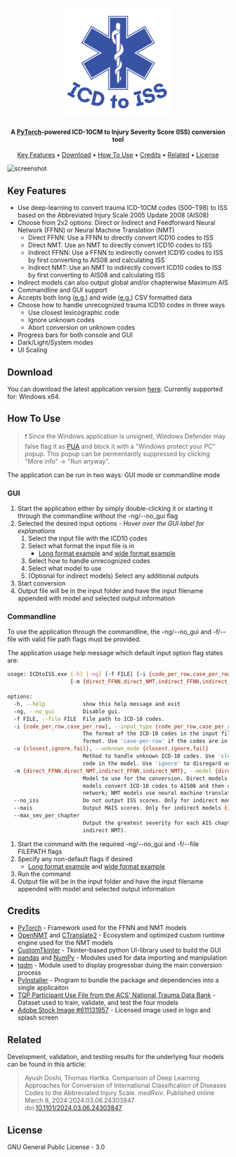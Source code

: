 
<h1 align="center">
  <img src="https://raw.githubusercontent.com/AyushDoshi/ICDtoISS/master/img/ICDtoISS_logo.png" alt="ICDtoISS" width="250"></a>
</h1>
<h4 align="center">A <a href="http://https://pytorch.org" target="_blank">PyTorch</a>-powered ICD-10CM to Injury Severity Score (ISS) conversion tool</h4>

<p align="center">
  <a href="#key-features">Key Features</a> •
  <a href="#download">Download</a> •
  <a href="#how-to-use">How To Use</a> •
  <a href="#credits">Credits</a> •
  <a href="#related">Related</a> •
  <a href="#license">License</a>
</p>

![screenshot](img/ICDtoISS_readme_gif.gif)

## Key Features
* Use deep-learning to convert trauma ICD-10CM codes (S00–T98) to ISS based on the Abbreviated Injury Scale 2005 Update 2008 (AIS08)
* Choose from 2x2 options: Direct or Indirect and Feedforward Neural Network (FFNN) or Neural Machine Translation (NMT) 
  - Direct FFNN: Use a FFNN to directly convert ICD10 codes to ISS
  - Direct NMT: Use an NMT to directly convert ICD10 codes to ISS
  - Indirect FFNN: Use a FFNN to indirectly convert ICD10 codes to ISS by first converting to AIS08 and calculating ISS
  - Indirect NMT: Use an NMT to indirectly convert ICD10 codes to ISS by first converting to AIS08 and calculating ISS
* Indirect models can also output global and/or chapterwise Maximum AIS 
* Commandline and GUI support
* Accepts both long ([e.g.](example_data/long_format_sample_16_codes.csv)) and wide ([e.g.](example_data/wide_format_sample_16_codes.csv)) CSV formatted data
* Choose how to handle unrecognized trauma ICD10 codes in three ways
  - Use closest lexicographic code
  - Ignore unknown codes
  - Abort conversion on unknown codes
* Progress bars for both console and GUI
* Dark/Light/System modes
* UI Scaling

## Download
You can download the latest application version [here](https://github.com/AyushDoshi/ICDtoISS/releases). Currently supported for: Windows x64.

## How To Use
> :heavy_exclamation_mark: Since the Windows application is unsigned, Windows Defender may false flag it as [PUA](https://learn.microsoft.com/en-us/microsoft-365/security/defender-endpoint/detect-block-potentially-unwanted-apps-microsoft-defender-antivirus) and block it with a "Windows protect your PC" popup. This popup can be permentantly suppressed by clicking "More info" -> "Run anyway".

The application can be run in two ways: GUI mode or commandline mode

### GUI 
1. Start the application either by simply double-clicking it or starting it through the commandline without the -ng/--no_gui flag
2. Selected the desired input options - *Hover over the GUI label for explanations*
   1. Select the input file with the ICD10 codes
   2. Select what format the input file is in
      - [Long format example](example_data/long_format_sample_16_codes.csv) and [wide format example](example_data/wide_format_sample_16_codes.csv)
   3. Select how to handle unrecognized codes
   4. Select what model to use
   5. (Optional for indirect models) Select any additional outputs
3. Start conversion
4. Output file will be in the input folder and have the input filename appended with model and selected output information

### Commandline
To use the application through the commandline, the -ng/--no_gui and -f/--file with valid file path flags must be provided.

The application usage help message which default input option flag states are: 
```bash
usage: ICDtoISS.exe [-h] [-ng] [-f FILE] [-i {code_per_row,case_per_row}] [-u {closest,ignore,fail}]
                    [-m {direct_FFNN,direct_NMT,indirect_FFNN,indirect_NMT}] [--no_iss] [--mais] [--max_sev_per_chapter]

options:
  -h, --help            show this help message and exit
  -ng, --no_gui         Disable gui.
  -f FILE, --file FILE  File path to ICD-10 codes.
  -i {code_per_row,case_per_row}, --input_type {code_per_row,case_per_row}
                        The format of the ICD-10 codes in the input file. Use 'code-per-row' if the codes are in long
                        format. Use 'case-per-row' if the codes are in wide format.
  -u {closest,ignore,fail}, --unknown_mode {closest,ignore,fail}
                        Method to handle unknown ICD-10 codes. Use 'closest' to replace with the closest lexicographic
                        code in the model. Use 'ignore' to disregard unknown codes. Use 'fail' to abort prediction.
  -m {direct_FFNN,direct_NMT,indirect_FFNN,indirect_NMT}, --model {direct_FFNN,direct_NMT,indirect_FFNN,indirect_NMT}
                        Model to use for the conversion. Direct models directly convert ICD-10 codes to ISS; Indirect
                        models convert ICD-10 codes to AIS08 and then calculate ISS. FFNN models use a feedforward neural
                        network; NMT models use neural machine translation.
  --no_iss              Do not output ISS scores. Only for indirect models (indirect FFNN or indirect NMT).
  --mais                Output MAIS scores. Only for indirect models (indirect FFNN or indirect NMT).
  --max_sev_per_chapter
                        Output the greatest severity for each AIS chapter. Only for indirect models (indirect FFNN or
                        indirect NMT).
```
1. Start the command with the required -ng/--no_gui and -f/--file FILEPATH flags
2. Specify any non-default flags if desired
      - [Long format example](example_data/long_format_sample_16_codes.csv) and [wide format example](example_data/wide_format_sample_16_codes.csv)
3. Run the command
4. Output file will be in the input folder and have the input filename appended with model and selected output information

## Credits
- [PyTorch](https://pytorch.org/) - Framework used for the FFNN and NMT models
- [OpenNMT](https://opennmt.net/) and [CTranslate2](https://github.com/OpenNMT/CTranslate2) - Ecosystem and optimized custom runtime engine used for the NMT models
- [CustomTkinter](https://github.com/TomSchimansky/CustomTkinter) - Tkinter-based python UI-library used to build the GUI 
- [pandas](https://pandas.pydata.org/) and [NumPy](https://numpy.org/) - Modules used for data importing and manipulation
- [tqdm](https://https://tqdm.github.io/) - Module used to display progressbar duing the main conversion process
- [PyInstaller](https://pyinstaller.org) - Program to bundle the package and dependencies into a single applicaiton
- [TQP Participant Use File from the ACS' National Trauma Data Bank](https://www.facs.org/quality-programs/trauma/quality/national-trauma-data-bank/datasets/) - Dataset used to train, validate, and test the four models
- [Adobe Stock Image #611131957](https://stock.adobe.com/611131957) - Licensed image used in logo and splash screen  

## Related
Development, validation, and testing results for the underlying four models can be found in this article:
> Ayush Doshi, Thomas Hartka. Comparison of Deep Learning Approaches for Conversion of International Classification of Diseases Codes to the Abbreviated Injury Scale. *medRxiv*. Published online March 8, 2024:2024.03.06.24303847. doi:[10.1101/2024.03.06.24303847](https://doi.org/10.1101/2024.03.06.24303847)

## License
GNU General Public License - 3.0
